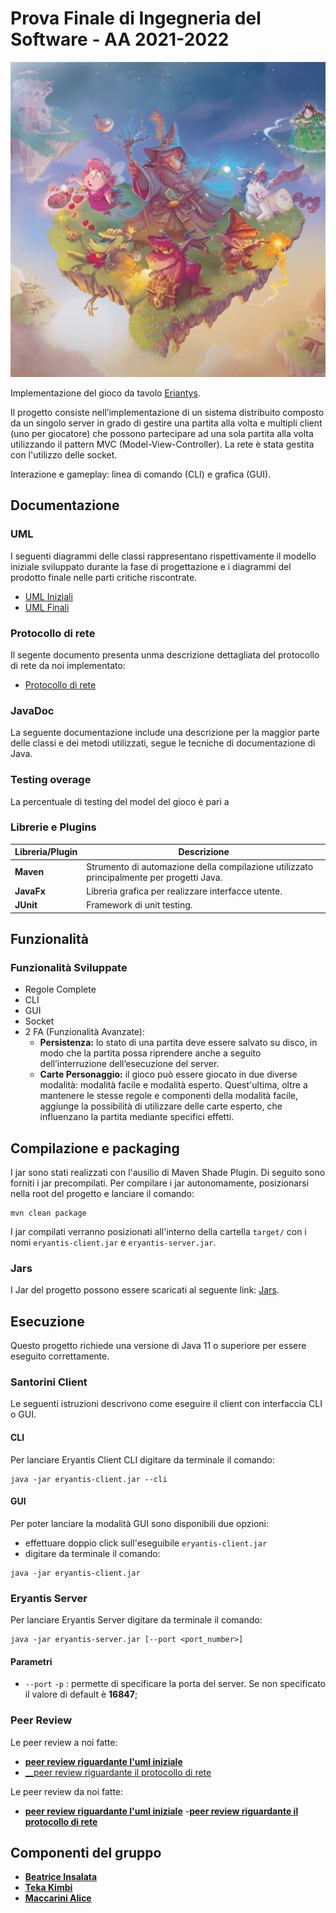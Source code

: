 
# Prova Finale di Ingegneria del Software - AA 2021-2022
![alt text](src/main/resources/images/eriantys_banner_no_items.png)

Implementazione del gioco da tavolo [Eriantys](http://www.craniocreations.it/prodotto/eryantis/).

Il progetto consiste nell’implementazione di un sistema distribuito composto da un singolo server in grado di gestire una partita alla volta e multipli client (uno per giocatore) che possono partecipare ad una sola partita alla volta utilizzando il pattern MVC (Model-View-Controller).
La rete è stata gestita con l'utilizzo delle socket.

Interazione e gameplay: linea di comando (CLI) e grafica (GUI).

## Documentazione

### UML
I seguenti diagrammi delle classi rappresentano rispettivamente il modello iniziale sviluppato durante la fase di progettazione e i diagrammi del prodotto finale nelle parti critiche riscontrate.
- [UML Iniziali](https://github.com/SaladSlayer00/ing-sw-2022-Insalata-Kimbi-Maccarini/blob/19fd0f98f6f52bc3131149ba111d252107b3618b/deliveries/Initial_uml.pdf)
- [UML Finali](jetbrains://idea/navigate/reference?project=ing-sw-2022-Insalata-Kimbi-Maccarini&path=deliveries/Final_UML.svg)

### Protocollo di rete
Il segente documento presenta unma descrizione dettagliata del protocollo di rete da noi implementato:
- [Protocollo di rete](jetbrains://idea/navigate/reference?project=ing-sw-2022-Insalata-Kimbi-Maccarini&path=deliveries/Protocollo-di-comunicazione.doc)

### JavaDoc
La seguente documentazione include una descrizione per la maggior parte delle classi e dei metodi utilizzati, segue le tecniche di documentazione di Java.

### Testing overage
La percentuale di testing del model del gioco è pari a 


### Librerie e Plugins
|Libreria/Plugin|Descrizione|
|---------------|-----------|
|__Maven__|Strumento di automazione della compilazione utilizzato principalmente per progetti Java.|
|__JavaFx__|Libreria grafica per realizzare interfacce utente.|
|__JUnit__|Framework di unit testing.|

## Funzionalità
### Funzionalità Sviluppate
- Regole Complete
- CLI
- GUI
- Socket
- 2 FA (Funzionalità Avanzate):
    - __Persistenza:__ lo stato di una partita deve essere salvato su disco, in modo che la partita possa riprendere anche a seguito dell’interruzione dell’esecuzione del server.
    - __Carte Personaggio:__ il gioco può essere giocato in due diverse modalità: modalità facile e modalità esperto. Quest'ultima, oltre a mantenere le stesse regole e componenti della modalità facile, aggiunge la possibilità di utilizzare delle carte esperto, che influenzano la partita mediante specifici effetti.


## Compilazione e packaging
I jar sono stati realizzati con l'ausilio di Maven Shade Plugin.
Di seguito sono forniti i jar precompilati.
Per compilare i jar autonomamente, posizionarsi nella root del progetto e lanciare il comando:
```
mvn clean package
```
I jar compilati verranno posizionati all'interno della cartella ```target/``` con i nomi
```eryantis-client.jar``` e ```eryantis-server.jar```.
### Jars
I Jar del progetto possono essere scaricati al seguente link: [Jars]().
## Esecuzione
Questo progetto richiede una versione di Java 11 o superiore per essere eseguito correttamente.
### Santorini Client
Le seguenti istruzioni descrivono come eseguire il client con interfaccia CLI o GUI.
#### CLI
Per lanciare Eryantis Client CLI digitare da terminale il comando:
```
java -jar eryantis-client.jar --cli
```
#### GUI
Per poter lanciare la modalità GUI sono disponibili due opzioni:
- effettuare doppio click sull'eseguibile ```eryantis-client.jar```
- digitare da terminale il comando:
```
java -jar eryantis-client.jar
```
### Eryantis Server
Per lanciare Eryantis Server digitare da terminale il comando:
```
java -jar eryantis-server.jar [--port <port_number>]
```
#### Parametri
- `--port` `-p` : permette di specificare la porta del server. Se non specificato il valore di default è __16847__;

### Peer Review 
Le peer review a noi fatte:
- [__peer review riguardante l'uml iniziale__](https://github.com/SaladSlayer00/ing-sw-2022-Insalata-Kimbi-Maccarini/blob/613fda6515ad5eca7c056ae8b4626e1ac42a8235/deliveries/Peer-review-gruppo-68.docx)
- [__peer review riguardante il protocollo di rete](jetbrains://idea/navigate/reference?project=ing-sw-2022-Insalata-Kimbi-Maccarini&path=deliveries/Peer-Review-2_G68.md)

Le peer review da noi fatte:
- [__peer review riguardante l'uml iniziale__](https://github.com/SaladSlayer00/ing-sw-2022-Insalata-Kimbi-Maccarini/blob/dec7869420f0f3eb2a237b133de737054356c682/deliveries/Peer_Review_PSP_67.docx)
-[__peer review riguardante il protocollo di rete__](https://github.com/SaladSlayer00/ing-sw-2022-Insalata-Kimbi-Maccarini/blob/dec7869420f0f3eb2a237b133de737054356c682/deliveries/Peer_Review_PSP_67.docx)

## Componenti del gruppo
- [__Beatrice Insalata__](https://github.com/SaladSlayer00)
- [__Teka Kimbi__](https://github.com/ThetaKimbi)
- [__Maccarini Alice__](https://github.com/maccarismos)
